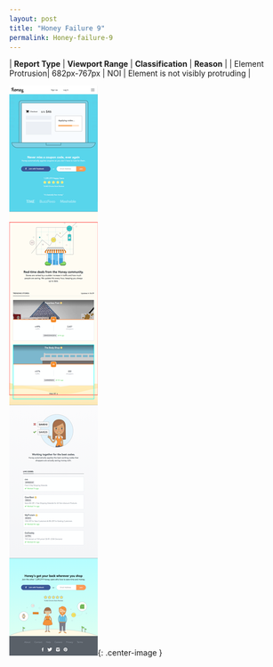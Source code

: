 ```yaml
---
layout: post
title: "Honey Failure 9"
permalink: Honey-failure-9
---
```

| **Report Type** | **Viewport Range** | **Classification** | **Reason** |
| Element Protrusion| 682px-767px | NOI | Element is not visibly protruding | 

![Screenshot of the fault](../assets/images/Honey/fault9/overflow-Width724.png){: .center-image }
